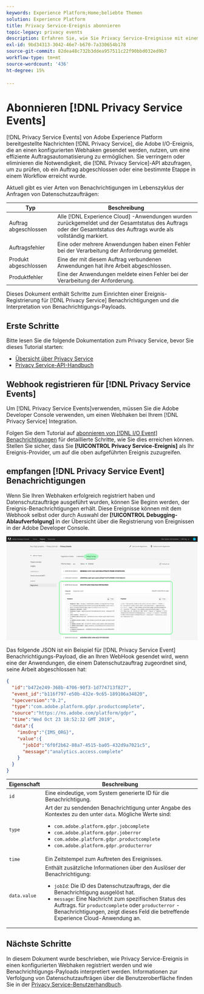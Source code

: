 ```yaml
---
keywords: Experience Platform;Home;beliebte Themen
solution: Experience Platform
title: Privacy Service-Ereignis abonnieren
topic-legacy: privacy events
description: Erfahren Sie, wie Sie Privacy Service-Ereignisse mit einem vorkonfigurierten Webhaken abonnieren.
exl-id: 9bd34313-3042-46e7-b670-7a330654b178
source-git-commit: 82dea48c732b3ddea957511c22f90bbd032ed9b7
workflow-type: tm+mt
source-wordcount: '436'
ht-degree: 15%

---
```


# Abonnieren [!DNL Privacy Service Events]

[!DNL Privacy Service Events] von Adobe Experience Platform bereitgestellte Nachrichten [!DNL Privacy Service], die Adobe I/O-Ereignis, die an einen konfigurierten Webhaken gesendet werden, nutzen, um eine effiziente Auftragsautomatisierung zu ermöglichen. Sie verringern oder eliminieren die Notwendigkeit, die [!DNL Privacy Service]-API abzufragen, um zu prüfen, ob ein Auftrag abgeschlossen oder eine bestimmte Etappe in einem Workflow erreicht wurde.

Aktuell gibt es vier Arten von Benachrichtigungen im Lebenszyklus der Anfragen von Datenschutzaufträgen:

| Typ | Beschreibung |
| --- | --- |
| Auftrag abgeschlossen | Alle [!DNL Experience Cloud] -Anwendungen wurden zurückgemeldet und der Gesamtstatus des Auftrags oder der Gesamtstatus des Auftrags wurde als vollständig markiert. |
| Auftragsfehler | Eine oder mehrere Anwendungen haben einen Fehler bei der Verarbeitung der Anforderung gemeldet. |
| Produkt abgeschlossen | Eine der mit diesem Auftrag verbundenen Anwendungen hat ihre Arbeit abgeschlossen. |
| Produktfehler | Eine der Anwendungen meldete einen Fehler bei der Verarbeitung der Anforderung. |

Dieses Dokument enthält Schritte zum Einrichten einer Ereignis-Registrierung für [!DNL Privacy Service] Benachrichtigungen und die Interpretation von Benachrichtigungs-Payloads.

## Erste Schritte

Bitte lesen Sie die folgende Dokumentation zum Privacy Service, bevor Sie dieses Tutorial starten:

* [Übersicht über Privacy Service](./home.md)
* [Privacy Service-API-Handbuch](./api/overview.md)

## Webhook registrieren für [!DNL Privacy Service Events]

Um [!DNL Privacy Service Events]verwenden, müssen Sie die Adobe Developer Console verwenden, um einen Webhaken bei Ihrem [!DNL Privacy Service] Integration.

Folgen Sie dem Tutorial auf [abonnieren von [!DNL I/O Event] Benachrichtigungen](../observability/alerts/subscribe.md) für detaillierte Schritte, wie Sie dies erreichen können. Stellen Sie sicher, dass Sie **[!UICONTROL Privacy Service-Ereignis]** als Ihr Ereignis-Provider, um auf die oben aufgeführten Ereignis zuzugreifen.

## empfangen [!DNL Privacy Service Event] Benachrichtigungen

Wenn Sie Ihren Webhaken erfolgreich registriert haben und Datenschutzaufträge ausgeführt wurden, können Sie Beginn werden, der Ereignis-Benachrichtigungen erhält. Diese Ereignisse können mit dem Webhook selbst oder durch Auswahl der **[!UICONTROL Debugging-Ablaufverfolgung]** in der Übersicht über die Registrierung von Ereignissen in der Adobe Developer Console.

![](images/privacy-events/debug-tracing.png)

Das folgende JSON ist ein Beispiel für [!DNL Privacy Service Event] Benachrichtigungs-Payload, die an Ihren WebHook gesendet wird, wenn eine der Anwendungen, die einem Datenschutzauftrag zugeordnet sind, seine Arbeit abgeschlossen hat:

```json
{
  "id":"b472e249-368b-4706-90f3-1d774713f827",
  "event_id":"b116f797-e50b-432e-9c65-189106a34820",
  "specversion":"0.2",
  "type":"com.adobe.platform.gdpr.productcomplete",
  "source":"https://ns.adobe.com/platform/gdpr",
  "time":"Wed Oct 23 18:52:32 GMT 2019",
  "data":{
    "imsOrg":"{IMS_ORG}",
    "value":{
      "jobId":"6f0f2b62-88a7-4515-ba05-432d9a7021c5",
      "message":"analytics.access.complete"
    }
  }
}
```

| Eigenschaft | Beschreibung |
| --- | --- |
| `id` | Eine eindeutige, vom System generierte ID für die Benachrichtigung. |
| `type` | Art der zu sendenden Benachrichtigung unter Angabe des Kontextes zu den unter `data`. Mögliche Werte sind: <ul><li>`com.adobe.platform.gdpr.jobcomplete`</li><li>`com.adobe.platform.gdpr.joberror`</li><li>`com.adobe.platform.gdpr.productcomplete`</li><li>`com.adobe.platform.gdpr.producterror`</li></ul> |
| `time` | Ein Zeitstempel zum Auftreten des Ereignisses. |
| `data.value` | Enthält zusätzliche Informationen über den Auslöser der Benachrichtigung: <ul><li>`jobId`: Die ID des Datenschutzauftrags, der die Benachrichtigung ausgelöst hat.</li><li>`message`: Eine Nachricht zum spezifischen Status des Auftrags. für `productcomplete` oder `producterror` -Benachrichtigungen, zeigt dieses Feld die betreffende Experience Cloud-Anwendung an.</li></ul> |

## Nächste Schritte

In diesem Dokument wurde beschrieben, wie Privacy Service-Ereignis in einen konfigurierten Webhaken registriert werden und wie Benachrichtigungs-Payloads interpretiert werden. Informationen zur Verfolgung von Datenschutzaufträgen über die Benutzeroberfläche finden Sie in der [Privacy Service-Benutzerhandbuch](./ui/user-guide.md).
